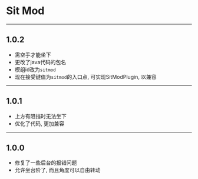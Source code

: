 # Sit Mod

---

## 1.0.2

* 需空手才能坐下
* 更改了java代码的包名
* 模组id改为`sitmod`
* 现在接受键值为`sitmod`的入口点, 可实现SitModPlugin, 以兼容

---

## 1.0.1

* 上方有阻挡时无法坐下
* 优化了代码, 更加兼容

---

## 1.0.0

* 修复了一些后台的报错问题
* 允许坐台阶了, 而且角度可以自由转动